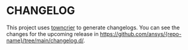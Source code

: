 # CHANGELOG

This project uses [towncrier](https://towncrier.readthedocs.io/) to generate changelogs. You can see the changes for the upcoming release in <https://github.com/ansys/{repo-name}/tree/main/changelog.d/>.

<!-- towncrier release notes start -->
